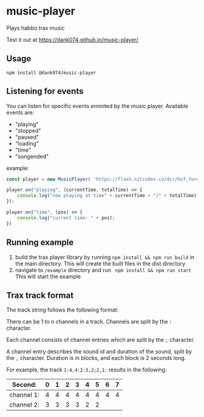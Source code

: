 # music-player
Plays habbo trax music

Test it out at https://dank074.github.io/music-player/

## Usage
```
npm install @dank074/music-player
```
## Listening for events
You can listen for specific events emmited by the music player. Available events are:
- "playing"
- "stopped"
- "paused"
- "loading"
- "time"
- "songended" 

example:
```js
const player = new MusicPlayer( 'https://flash.nitrodev.co/dcr/hof_furni/mp3/sound_machine_sample_%sample%.mp3');

player.on("playing", (currentTime, totalTime) => {
    console.log("now playing at time" + currentTime + "/" + totalTime);
});

player.on("time", (pos) => {
    console.log("current time: " + pos);
})
```
## Running example
1. build the trax player library by running ```npm install && npm run build``` in the main directory. This will create the built files in the dist directory
2. navigate to `/example` directory and run
``` npm install && npm run start```
This will start the example

## Trax track format
The track string follows the following format:

There can be 1 to n channels in a track. Channels are split by the `:` character.

Each channel consists of channel entries which are split by the `;` character.

A channel entry describes the sound id and duration of the sound, split by the `,` character. Duration is in blocks, and each block is 2 seconds long.

For example, the track `1:4,4:2:3,2;2,1:` results in the following:

Second: | 0 | 1 | 2 | 3 | 4 | 5 | 6 | 7 | 
| --- | --- | --- | --- | ---- | --- | --- | --- | --- |
| channel 1: | 4| 4 | 4 | 4 | 4| 4 | 4 | 4
| channel 2: | 3 | 3 | 3 | 3 | 2 | 2 | | |
